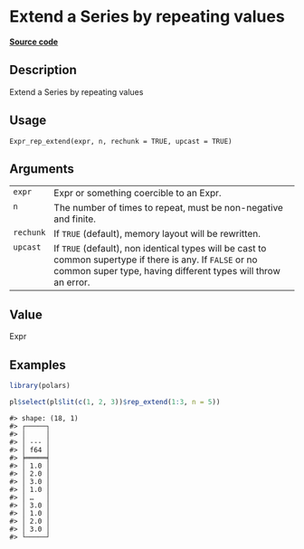 

# Extend a Series by repeating values

[**Source code**](https://github.com/pola-rs/r-polars/tree/main/R/expr__expr.R#L3120)

## Description

Extend a Series by repeating values

## Usage

<pre><code class='language-R'>Expr_rep_extend(expr, n, rechunk = TRUE, upcast = TRUE)
</code></pre>

## Arguments

<table>
<tr>
<td style="white-space: nowrap; font-family: monospace; vertical-align: top">
<code id="Expr_rep_extend_:_expr">expr</code>
</td>
<td>
Expr or something coercible to an Expr.
</td>
</tr>
<tr>
<td style="white-space: nowrap; font-family: monospace; vertical-align: top">
<code id="Expr_rep_extend_:_n">n</code>
</td>
<td>
The number of times to repeat, must be non-negative and finite.
</td>
</tr>
<tr>
<td style="white-space: nowrap; font-family: monospace; vertical-align: top">
<code id="Expr_rep_extend_:_rechunk">rechunk</code>
</td>
<td>
If <code>TRUE</code> (default), memory layout will be rewritten.
</td>
</tr>
<tr>
<td style="white-space: nowrap; font-family: monospace; vertical-align: top">
<code id="Expr_rep_extend_:_upcast">upcast</code>
</td>
<td>
If <code>TRUE</code> (default), non identical types will be cast to
common supertype if there is any. If <code>FALSE</code> or no common
super type, having different types will throw an error.
</td>
</tr>
</table>

## Value

Expr

## Examples

``` r
library(polars)

pl$select(pl$lit(c(1, 2, 3))$rep_extend(1:3, n = 5))
```

    #> shape: (18, 1)
    #> ┌─────┐
    #> │     │
    #> │ --- │
    #> │ f64 │
    #> ╞═════╡
    #> │ 1.0 │
    #> │ 2.0 │
    #> │ 3.0 │
    #> │ 1.0 │
    #> │ …   │
    #> │ 3.0 │
    #> │ 1.0 │
    #> │ 2.0 │
    #> │ 3.0 │
    #> └─────┘
